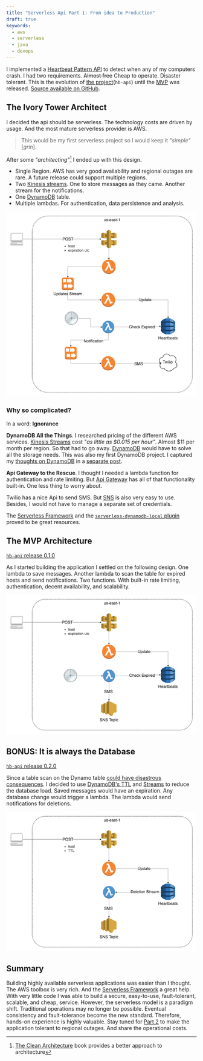 ```yaml
---
title: "Serverless Api Part 1: From idea to Production"
draft: true
keywords:
  - aws
  - serverless
  - java
  - devops
---
```


I implemented a [Heartbeat Pattern API](/2018/10/24/the-heartbeat-pattern/) to detect when any of my computers crash. I had two requirements. ~~Almost free~~ Cheap to operate. Disaster tolerant. This is the evolution of [the project](https://github.com/camilin87/hb-api)(`hb-api`) until the [MVP](https://en.wikipedia.org/wiki/Minimum_viable_product) was released. [Source available on GitHub](https://github.com/camilin87/hb-api).  

## The Ivory Tower Architect  

I decided the api should be serverless. The technology costs are driven by usage. And the most mature serverless provider is AWS.  

> This would be my first serverless project so I would keep it _"simple"_ [_grin_].  

After some _"architecting"_[^architecture] I ended up with this design.  

- Single Region. AWS has very good availability and regional outages are rare. A future release could support multiple regions.  
- Two [Kinesis streams](https://aws.amazon.com/kinesis/data-streams/). One to store messages as they came. Another stream for the notifications.  
- One [DynamoDB](https://aws.amazon.com/dynamodb/) table.  
- Multiple lambdas. For authentication, data persistence and analysis.

![Initial design without any hands on data](/images/serverless-api/hb-api-0.0.0-alpha.png)  

### Why so complicated?  

In a word: **Ignorance**  

**DynamoDB All the Things**. I researched pricing of the different AWS services. [Kinesis Streams](https://aws.amazon.com/kinesis/data-streams/) cost _"as little as $0.015 per hour"_. Almost $11 per month per region. So that had to go away. [DynamoDB](https://aws.amazon.com/dynamodb/) would have to solve all the storage needs. This was also my first DynamoDB project. I captured my [thoughts on DynamoDB](/2018/10/06/thoughts-on-dynamodb/) in a [separate post](/2018/10/06/thoughts-on-dynamodb/).  

**Api Gateway to the Rescue**. I thought I needed a lambda function for authentication and rate limiting. But [Api Gateway](https://docs.aws.amazon.com/apigateway/latest/developerguide/apigateway-control-access-to-api.html) has all of that functionality built-in. One less thing to worry about.  

Twilio has a nice Api to send SMS. But [SNS](https://aws.amazon.com/sns/) is also very easy to use. Besides, I would not have to manage a separate set of credentials.  

The [Serverless Framework](https://serverless.com/) and the [`serverless-dynamodb-local` plugin](https://github.com/99xt/serverless-dynamodb-local) proved to be great resources.  

## The MVP Architecture  

[`hb-api` release 0.1.0](https://github.com/camilin87/hb-api/releases/tag/0.1.0)

As I started building the application I settled on the following design. One lambda to save messages. Another lambda to scan the table for expired hosts and send notifications. Two functions. With built-in rate limiting, authentication, decent availability, and scalability.  

![MVP](/images/serverless-api/hb-api-0.1.0.png)  


## BONUS: It is always the Database  

[`hb-api` release 0.2.0](https://github.com/camilin87/hb-api/releases/tag/0.1.0)

Since a table scan on the Dynamo table [could have disastrous consequences](/2018/10/06/thoughts-on-dynamodb/). I decided to use [DynamoDB's TTL](https://docs.aws.amazon.com/amazondynamodb/latest/developerguide/TTL.html) and [Streams](https://docs.aws.amazon.com/amazondynamodb/latest/developerguide/Streams.html) to reduce the database load. Saved messages would have an expiration. Any database change would trigger a lambda. The lambda would send notifications for deletions.  

![Reduce Dynamo Load with TTL](/images/serverless-api/hb-api-0.2.0.png)  

## Summary  

Building highly available serverless applications was easier than I thought. The AWS toolbox is very rich. And the [Serverless Framework](https://serverless.com/) a great help. With very little code I was able to build a secure, easy-to-use, fault-tolerant, scalable, and cheap, service. However, the serverless model is a paradigm shift. Traditional operations may no longer be possible. Eventual consistency and fault-tolerance become the new standard. Therefore, hands-on experience is highly valuable. Stay tuned for [Part 2](/2018/11/05/serverless-api-evolution-part-2/) to make the application tolerant to regional outages. And share the operational costs.  

[^architecture]: [The Clean Architecture](/2018/10/31/clean-architecture/) book provides a better approach to architecture  